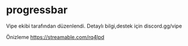 # progressbar
Vipe ekibi tarafından düzenlendi. Detaylı bilgi,destek için discord.gg/vipe

Önizleme https://streamable.com/rq4lpd
